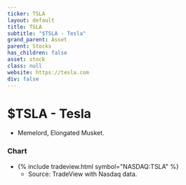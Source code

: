 ```yaml
---
ticker: TSLA
layout: default
title: TSLA
subtitle: "$TSLA - Tesla"
grand_parent: Asset
parent: Stocks
has_children: false
asset: stock
class: null
website: https://tesla.com
div: false
---
```

# $TSLA - Tesla
- Memelord, Elongated Musket.

### Chart
- {% include tradeview.html symbol="NASDAQ:TSLA" %}
	- Source: TradeView with Nasdaq data.
